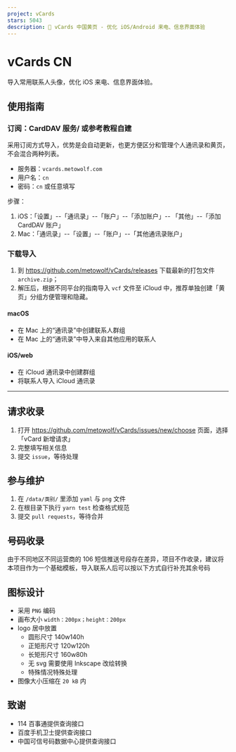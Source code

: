 ```yaml
---
project: vCards
stars: 5043
description: 📡️ vCards 中国黄页 - 优化 iOS/Android 来电、信息界面体验
---
```


vCards CN
=========

导入常用联系人头像，优化 iOS 来电、信息界面体验。

使用指南
----

### 订阅：CardDAV 服务/ 或参考教程自建

采用订阅方式导入，优势是会自动更新，也更方便区分和管理个人通讯录和黄页，不会混合两种列表。

-   服务器：`vcards.metowolf.com`
-   用户名：`cn`
-   密码：`cn` 或任意填写

步骤：

1.  iOS：「设置」--「通讯录」--「账户」--「添加账户」-- 「其他」--「添加 CardDAV 账户」
2.  Mac：「通讯录」--「设置」--「账户」--「其他通讯录账户」

### 下载导入

1.  到 https://github.com/metowolf/vCards/releases 下载最新的打包文件 `archive.zip`；
2.  解压后，根据不同平台的指南导入 `vcf` 文件至 iCloud 中，推荐单独创建「黄页」分组方便管理和隐藏。

#### macOS

-   在 Mac 上的“通讯录”中创建联系人群组
-   在 Mac 上的“通讯录”中导入来自其他应用的联系人

#### iOS/web

-   在 iCloud 通讯录中创建群组
-   将联系人导入 iCloud 通讯录

* * *

请求收录
----

1.  打开 https://github.com/metowolf/vCards/issues/new/choose 页面，选择「vCard 新增请求」
2.  完整填写相关信息
3.  提交 `issue`，等待处理

参与维护
----

1.  在 `/data/类别/` 里添加 `yaml` 与 `png` 文件
2.  在根目录下执行 `yarn test` 检查格式规范
3.  提交 `pull requests`，等待合并

号码收录
----

由于不同地区不同运营商的 106 短信推送号段存在差异，项目不作收录，建议将本项目作为一个基础模板，导入联系人后可以按以下方式自行补充其余号码

图标设计
----

-   采用 `PNG` 编码
-   画布大小 `width：200px；height：200px`
-   logo 居中放置
    -   圆形尺寸 140w140h
    -   正矩形尺寸 120w120h
    -   长矩形尺寸 160w80h
    -   无 svg 需要使用 Inkscape 改绘转换
    -   特殊情况特殊处理
-   图像大小压缩在 `20 kB` 内

致谢
--

-   114 百事通提供查询接口
-   百度手机卫士提供查询接口
-   中国可信号码数据中心提供查询接口

